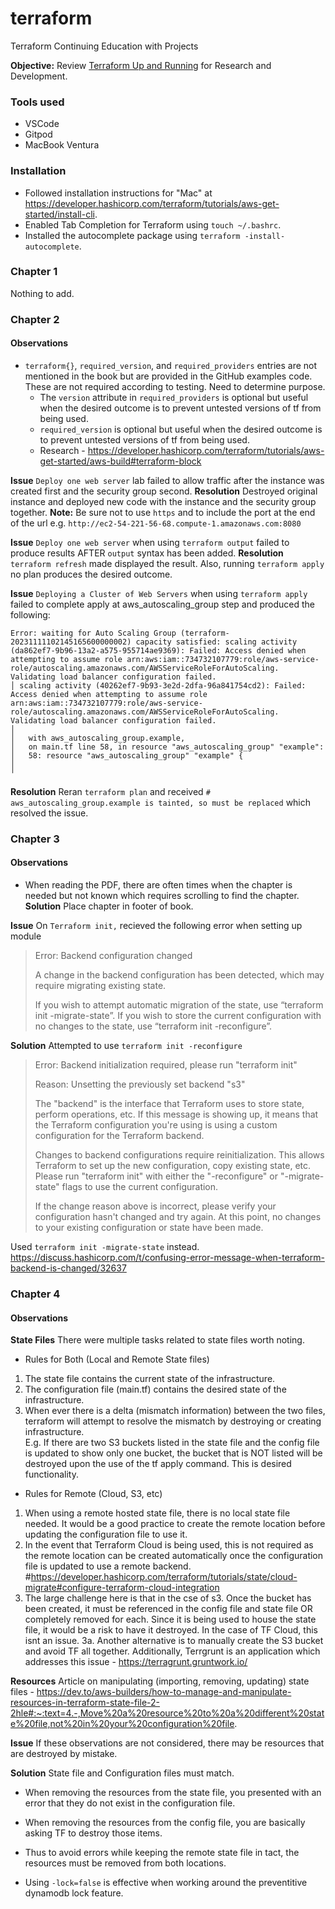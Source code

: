 # terraform
Terraform Continuing Education with Projects

**Objective:** Review [Terraform Up and Running](https://www.terraformupandrunning.com/) for Research and Development.

### Tools used
* VSCode 
* Gitpod
* MacBook Ventura

### Installation
* Followed installation instructions for "Mac" at https://developer.hashicorp.com/terraform/tutorials/aws-get-started/install-cli.
* Enabled Tab Completion for Terraform using `touch ~/.bashrc`.
* Installed the autocomplete package using `terraform -install-autocomplete`.

### Chapter 1
Nothing to add.

### Chapter 2
#### Observations 
- `terraform{}`, `required_version`, and `required_providers` entries are not mentioned in the book but are provided in the GitHub examples code. These are not required according to testing. Need to determine purpose.
    - The `version` attribute in `required_providers` is optional but useful when the desired outcome is to prevent untested versions of tf from being used. 
    - `required_version` is optional but useful when the desired outcome is to prevent untested versions of tf from being used. 
    - Research - https://developer.hashicorp.com/terraform/tutorials/aws-get-started/aws-build#terraform-block

**Issue** 
`Deploy one web server` lab failed to allow traffic after the instance was created first and the security group second.
**Resolution** 
Destroyed original instance and deployed new code with the instance and the security group together. 
**Note:** Be sure not to use `https` and to include the port at the end of the url e.g. `http://ec2-54-221-56-68.compute-1.amazonaws.com:8080`

**Issue** 
`Deploy one web server` when using `terraform output` failed to produce results AFTER `output` syntax has been added.
**Resolution** 
`terraform refresh` made displayed the result. Also, running `terraform apply` no plan produces the desired outcome. 

**Issue** 
`Deploying a Cluster of Web Servers` when using `terraform apply` failed to complete apply at aws_autoscaling_group step and produced the following:

```
Error: waiting for Auto Scaling Group (terraform-20231111102145165600000002) capacity satisfied: scaling activity (da862ef7-9b96-13a2-a575-955714ae9369): Failed: Access denied when attempting to assume role arn:aws:iam::734732107779:role/aws-service-role/autoscaling.amazonaws.com/AWSServiceRoleForAutoScaling. Validating load balancer configuration failed.
│ scaling activity (40262ef7-9b93-3e2d-2dfa-96a841754cd2): Failed: Access denied when attempting to assume role arn:aws:iam::734732107779:role/aws-service-role/autoscaling.amazonaws.com/AWSServiceRoleForAutoScaling. Validating load balancer configuration failed.
│ 
│   with aws_autoscaling_group.example,
│   on main.tf line 58, in resource "aws_autoscaling_group" "example":
│   58: resource "aws_autoscaling_group" "example" {
│ 
╵
```

**Resolution** 
Reran `terraform plan` and received `# aws_autoscaling_group.example is tainted, so must be replaced` which resolved the issue.

### Chapter 3
#### Observations 
- When reading the PDF, there are often times when the chapter is needed but not known which requires scrolling to find the chapter.
**Solution** Place chapter in footer of book.

**Issue**
On `Terraform init,` recieved the following error when setting up module
> Error: Backend configuration changed
>
> A change in the backend configuration has been detected, which may require migrating existing state.
>
> If you wish to attempt automatic migration of the state, use “terraform init -migrate-state”.
> If you wish to store the current configuration with no changes to the state, use “terraform init -reconfigure”.

**Solution**
Attempted to use `terraform init -reconfigure`
> Error: Backend initialization required, please run "terraform init"
> 
> Reason: Unsetting the previously set backend "s3"
> 
> The "backend" is the interface that Terraform uses to store state,
> perform operations, etc. If this message is showing up, it means that the
> Terraform configuration you're using is using a custom configuration for
> the Terraform backend.
> 
> Changes to backend configurations require reinitialization. This allows
> Terraform to set up the new configuration, copy existing state, etc. Please run
> "terraform init" with either the "-reconfigure" or "-migrate-state" flags to
> use the current configuration.
> 
> If the change reason above is incorrect, please verify your configuration
> hasn't changed and try again. At this point, no changes to your existing
> configuration or state have been made.

Used `terraform init -migrate-state` instead.
https://discuss.hashicorp.com/t/confusing-error-message-when-terraform-backend-is-changed/32637

### Chapter 4
#### Observations 
**State Files** There were multiple tasks related to state files worth noting. 
- Rules for Both (Local and Remote State files)
1. The state file contains the current state of the infrastructure.   
2. The configuration file (main.tf) contains the desired state of the infrastructure.   
3. When ever there is a delta (mismatch information) between the two files, terraform will attempt to resolve the mismatch by destroying or creating infrastructure.     
E.g. If there are two S3 buckets listed in the state file and the config file is updated to show only one bucket, the bucket that is NOT listed will be destroyed upon the use of the tf apply command. This is desired functionality.    

- Rules for Remote (Cloud, S3, etc)    
1. When using a remote hosted state file, there is no local state file needed. It would be a good practice to create the remote location before updating the configuration file to use it.     
2. In the event that Terraform Cloud is being used, this is not required as the remote location can be created automatically once the configuration file is updated to use a remote backend.   
#https://developer.hashicorp.com/terraform/tutorials/state/cloud-migrate#configure-terraform-cloud-integration  
3. The large challenge here is that in the cse of s3. Once the bucket has been created, it must be referenced in the config file and state file OR completely removed for each. Since it is being used to house the state file, it would be a risk to have it destroyed. In the case of TF Cloud, this isnt an issue. 
3a. Another alternative is to manually create the S3 bucket and avoid TF all together. Additionally, Terrgrunt is an application which addresses this issue - https://terragrunt.gruntwork.io/

**Resources**
Article on manipulating (importing, removing, updating) state files -
https://dev.to/aws-builders/how-to-manage-and-manipulate-resources-in-terraform-state-file-2-2hle#:~:text=4.-,Move%20a%20resource%20to%20a%20different%20state%20file,not%20in%20your%20configuration%20file. 

**Issue**
If these observations are not considered, there may be resources that are destroyed by mistake. 

**Solution**
State file and Configuration files must match. 
- When removing the resources from the state file, you presented with an error that they do not exist in the configuration file.
- When removing the resources from the config file, you are basically asking TF to destroy those items.
- Thus to avoid errors while keeping the remote state file in tact, the resources must be removed from both locations.

- Using `-lock=false` is effective when working around the preventitive dynamodb lock feature.